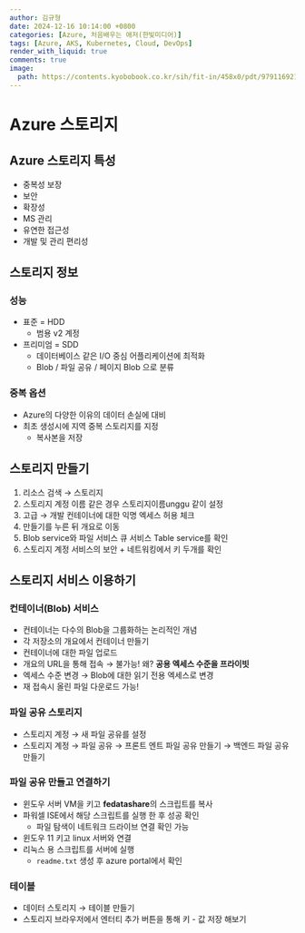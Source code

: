```yaml
---
author: 김규형
date: 2024-12-16 10:14:00 +0800
categories: [Azure, 처음배우는 애저(한빛미디어)]
tags: [Azure, AKS, Kubernetes, Cloud, DevOps]
render_with_liquid: true
comments: true
image:
  path: https://contents.kyobobook.co.kr/sih/fit-in/458x0/pdt/9791169211598.jpg
---
```

  
# Azure 스토리지

## Azure 스토리지 특성

- 중복성 보장
- 보안
- 확장성
- MS 관리
- 유연한 접근성
- 개발 및 관리 편리성

## 스토리지 정보

### 성능

- 표준 = HDD
    - 범용 v2 계정
- 프리미엄 = SDD
    - 데이터베이스 같은 I/O 중심 어플리케이션에 최적화
    - Blob / 파일 공유 / 페이지 Blob 으로 분류

### 중복 옵션

- Azure의 다양한 이유의 데이터 손실에 대비
- 최초 생성시에 지역 중복 스토리지를 지정
    - 복사본을 저장

## 스토리지 만들기

1. 리소스 검색 → 스토리지 
2. 스토리지 계정 이름 같은 경우 스토리지이름unggu 같이 설정
3. 고급 → 개발 컨테이너에 대한 익명 엑세스 허용 체크 
4. 만들기를 누른 뒤 개요로 이동 
5. Blob service와 파일 서비스 큐 서비스 Table service를 확인 
6. 스토리지 계정 서비스의 보안 + 네트워킹에서 키 두개를 확인  

## 스토리지 서비스 이용하기

### 컨테이너(Blob) 서비스

- 컨테이너는 다수의 Blob을 그룹화하는 논리적인 개념
- 각 저장소의 개요에서 컨테이너 만들기
- 컨테이너에 대한 파일 업로드
- 개요의 URL을 통해 접속 → 불가능! 왜? **공용 엑세스 수준을 프라이빗**
- 엑세스 수준 변경 → Blob에 대한 읽기 전용 엑세스로 변경
- 재 접속시 올린 파일 다운로드 가능!

### 파일 공유 스토리지

- 스토리지 계정 → 새 파일 공유를 설정
- 스토리지 계정 → 파일 공유 → 프론트 엔트 파일 공유 만들기 → 백엔드 파일 공유 만들기

### 파일 공유 만들고 연결하기

- 윈도우 서버 VM을 키고 **fedatashare**의 스크립트를 복사
- 파워셀 ISE에서 해당 스크립트를 실행 한 후 성공 확인
    - 파일 탐색이 네트워크 드라이브 연결 확인 가능
- 윈도우 11 키고 linux 서버와 연결
- 리눅스 용 스크립트를 서버에 실행
    - `readme.txt` 생성 후 azure portal에서 확인

### 테이블

- 데이터 스토리지 → 테이블 만들기
- 스토리지 브라우저에서 엔터티 추가 버튼을 통해 키 - 값 저장 해보기
